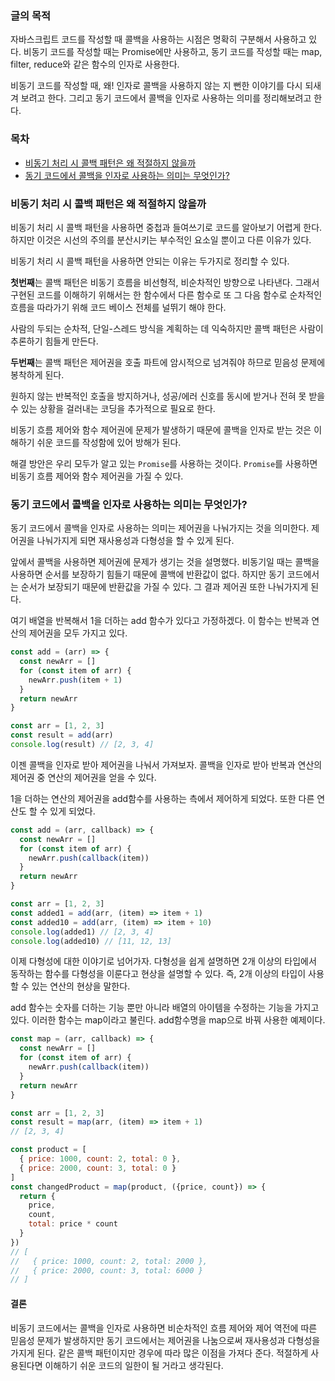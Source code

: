 ### 글의 목적
자바스크립트 코드를 작성할 때 콜백을 사용하는 시점은 명확히 구분해서 사용하고 있다. 비동기 코드를 작성할 때는 Promise에만 사용하고, 동기 코드를 작성할 때는 map, filter, reduce와 같은 함수의 인자로 사용한다.

비동기 코드를 작성할 때, 왜! 인자로 콜백을 사용하지 않는 지 뻔한 이야기를 다시 되새겨 보려고 한다. 그리고 동기 코드에서 콜백을 인자로 사용하는 의미를 정리해보려고 한다.

### 목차
- [비동기 처리 시 콜백 패턴은 왜 적절하지 않을까](#비동기-처리-시-콜백-패턴은-왜-적절하지-않을까)
- [동기 코드에서 콜백을 인자로 사용하는 의미는 무엇인가?](#동기-코드에서-콜백을-인자로-사용하는-의미는-무엇인가)

### 비동기 처리 시 콜백 패턴은 왜 적절하지 않을까
비동기 처리 시 콜백 패턴을 사용하면 중첩과 들여쓰기로 코드를 알아보기 어렵게 한다. 하지만 이것은 시선의 주의를 분산시키는 부수적인 요소일 뿐이고 다른 이유가 있다.

비동기 처리 시 콜백 패턴을 사용하면 안되는 이유는 두가지로 정리할 수 있다.

**첫번째**는 콜백 패턴은 비동기 흐름을 비선형적, 비순차적인 방향으로 나타낸다. 그래서 구현된 코드를 이해하기 위해서는 한 함수에서 다른 함수로 또 그 다음 함수로 순차적인 흐름을 따라가기 위해 코드 베이스 전체를 널뛰기 해야 한다.

사람의 두되는 순차적, 단일-스레드 방식을 계획하는 데 익숙하지만 콜백 패턴은 사람이 추론하기 힘들게 만든다.

**두번째**는 콜백 패턴은 제어권을 호출 파트에 암시적으로 넘겨줘야 하므로 믿음성 문제에 봉착하게 된다.

원하지 않는 반복적인 호출을 방지하거나, 성공/에러 신호를 동시에 받거나 전혀 못 받을 수 있는 상황을 걸러내는 코딩을 추가적으로 필요로 한다.

비동기 흐름 제어와 함수 제어권에 문제가 발생하기 때문에 콜백을 인자로 받는 것은 이해하기 쉬운 코드를 작성함에 있어 방해가 된다.

해결 방안은 우리 모두가 알고 있는 `Promise`를 사용하는 것이다. `Promise`를 사용하면 비동기 흐름 제어와 함수 제어권을 가질 수 있다.

### 동기 코드에서 콜백을 인자로 사용하는 의미는 무엇인가?
동기 코드에서 콜백을 인자로 사용하는 의미는 제어권을 나눠가지는 것을 의미한다. 제어권을 나눠가지게 되면 재사용성과 다형성을 할 수 있게 된다.

앞에서 콜백을 사용하면 제어권에 문제가 생기는 것을 설명했다. 비동기일 때는 콜백을 사용하면 순서를 보장하기 힘들기 때문에 콜백에 반환값이 없다.
하지만 동기 코드에서는 순서가 보장되기 때문에 반환값을 가질 수 있다. 그 결과 제어권 또한 나눠가지게 된다.

여기 배열을 반복해서 1을 더하는 add 함수가 있다고 가정하겠다. 이 함수는 반복과 연산의 제어권을 모두 가지고 있다.
```js
const add = (arr) => {
  const newArr = []
  for (const item of arr) {
    newArr.push(item + 1)
  }
  return newArr
}

const arr = [1, 2, 3]
const result = add(arr)
console.log(result) // [2, 3, 4]
```

이젠 콜백을 인자로 받아 제어권을 나눠서 가져보자. 콜백을 인자로 받아 반복과 연산의 제어권 중 연산의 제어권을 얻을 수 있다.

1을 더하는 연산의 제어권을 add함수를 사용하는 측에서 제어하게 되었다. 또한 다른 연산도 할 수 있게 되었다.
```js
const add = (arr, callback) => {
  const newArr = []
  for (const item of arr) {
    newArr.push(callback(item))
  }
  return newArr
}

const arr = [1, 2, 3]
const added1 = add(arr, (item) => item + 1)
const added10 = add(arr, (item) => item + 10)
console.log(added1) // [2, 3, 4]
console.log(added10) // [11, 12, 13]
```

이제 다형성에 대한 이야기로 넘어가자. 다형성을 쉽게 설명하면 2개 이상의 타입에서 동작하는 함수를 다형성을 이룬다고 현상을 설명할 수 있다. 즉, 2개 이상의 타입이 사용할 수 있는 연산의 현상을 말한다.

add 함수는 숫자를 더하는 기능 뿐만 아니라 배열의 아이템을 수정하는 기능을 가지고 있다.
이러한 함수는 map이라고 불린다. add함수명을 map으로 바꿔 사용한 예제이다.
```js
const map = (arr, callback) => {
  const newArr = []
  for (const item of arr) {
    newArr.push(callback(item))
  }
  return newArr
}
```
```js
const arr = [1, 2, 3]
const result = map(arr, (item) => item + 1)
// [2, 3, 4]
```
```js
const product = [
  { price: 1000, count: 2, total: 0 },
  { price: 2000, count: 3, total: 0 }
]
const changedProduct = map(product, ({price, count}) => {
  return {
    price,
    count,
    total: price * count
  }
})
// [
//   { price: 1000, count: 2, total: 2000 },
//   { price: 2000, count: 3, total: 6000 }
// ]
```

#### 결론
비동기 코드에서는 콜백을 인자로 사용하면 비순차적인 흐름 제어와 제어 역전에 따른 믿음성 문제가 발생하지만
동기 코드에서는 제어권을 나눔으로써 재사용성과 다형성을 가지게 된다.
같은 콜백 패턴이지만 경우에 따라 많은 이점을 가져다 준다. 적절하게 사용된다면 이해하기 쉬운 코드의 일한이 될 거라고 생각된다.